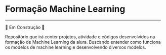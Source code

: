 # Formação Machine Learning

---

:construction: Em Construção :construction:

Repositório que irá conter projetos, atividade e códigos desenvolvidos na formação de Machine Learning da alura.
Buscando entender como funciona os modelos de machine learning e desenvolvendo diversos modelos.